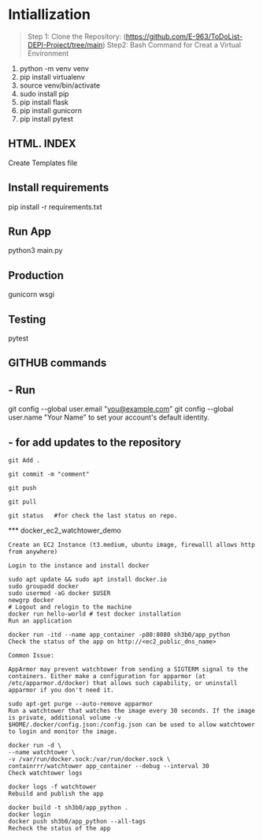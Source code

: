 # Intiallization

> Step 1: Clone the Repository: (<https://github.com/E-963/ToDoList-DEPI-Project/tree/main>)
> Step2: Bash Command for Creat a Virtual Environment

1. python -m venv venv
2. pip install virtualenv
3. source venv/bin/activate
4. sudo install pip
5. pip install flask
6. pip install gunicorn
7. pip install pytest

## HTML. INDEX

 Create Templates file

## Install requirements

 pip install -r requirements.txt

## Run App

python3  main.py

## Production

gunicorn wsgi

## **Testing**

pytest

## GITHUB commands

## - Run

  git config --global user.email "<you@example.com>"
  git config --global user.name "Your Name"
  to set your account's default identity.

## - for add updates to the repository

    git Add .

    git commit -m "comment"
    
    git push
    
    git pull
    
    git status   #for check the last status on repo.

*** docker_ec2_watchtower_demo

    Create an EC2 Instance (t3.medium, ubuntu image, firewalll allows http from anywhere)

    Login to the instance and install docker

    sudo apt update && sudo apt install docker.io
    sudo groupadd docker
    sudo usermod -aG docker $USER
    newgrp docker
    # Logout and relogin to the machine
    docker run hello-world # test docker installation
    Run an application

    docker run -itd --name app_container -p80:8080 sh3b0/app_python
    Check the status of the app on http://<ec2_public_dns_name>

    Common Issue:

    AppArmor may prevent watchtower from sending a SIGTERM signal to the containers. Either make a configuration for apparmor (at /etc/apparmor.d/docker) that allows such capability, or uninstall apparmor if you don't need it.

    sudo apt-get purge --auto-remove apparmor
    Run a watchtower that watches the image every 30 seconds. If the image is private, additional volume -v $HOME/.docker/config.json:/config.json can be used to allow watchtower to login and monitor the image.

    docker run -d \
    --name watchtower \
    -v /var/run/docker.sock:/var/run/docker.sock \
    containrrr/watchtower app_container --debug --interval 30
    Check watchtower logs

    docker logs -f watchtower
    Rebuild and publish the app

    docker build -t sh3b0/app_python .
    docker login
    docker push sh3b0/app_python --all-tags
    Recheck the status of the app

